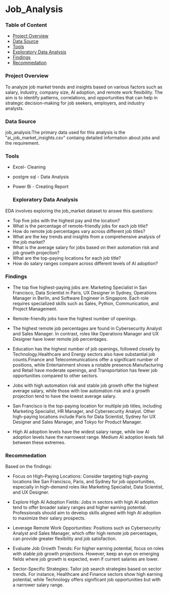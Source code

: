 # Job_Analysis

### Table of Content
- [Project Overview](#project-overview)
- [Data Source](data-source)
- [Tools](#tools)
- [Exploratory Data Analysis](#exploratory-data-analysis)
- [Findings](#findings)
- [Recommedation](#recommedation)
  
### Project Overview

To analyze job market trends and insights based on various factors such as salary, industry, company size, AI adoption, and remote work flexibility. The aim is to identify patterns, correlations, and opportunities that can help in strategic decision-making for job seekers, employers, and industry analysts.

### Data Source 
job_analysis:The primary data used for this analysis is the "ai_job_market_insights.csv" containg detailed information about jobs and the requirement.

### Tools
- Excel- Cleaning
- postgre sql - Data Analysis
- Power Bi - Creating Report

  ### Exploratory Data Analysis
 EDA involves exploring the job_market dataset to answe this questions:
  - Top five jobs with the highest pay and the location?
  - What is the percentage of remote-friendly jobs for each job title?
  - How do remote job percentages vary across different job titles?
  - What are the key trends and insights from a comprehensive analysis of the job market?
  - What is the average salary for jobs based on their automation risk and job growth projection?
  - What are the top-paying locations for each job title?
  - How do salary ranges compare across different levels of AI adoption?
 
  ### Findings

  - The top five highest-paying jobs are: Marketing Specialist in San Francisco, Data Scientist in Paris, UX Designer in Sydney, Operations Manager in Berlin, and Software Engineer in Singapore. Each role requires specialized skills such as Sales, Python, Communication, and Project Management.
 
  - Remote-friendly jobs have the highest number of openings.
 
  - The highest remote job percentages are found in Cybersecurity Analyst and Sales Manager. In contrast, roles like Operations Manager and UX Designer have lower remote job percentages.
 
  - Education has the highest number of job openings, followed closely by Technology.Healthcare and Energy sectors also have substantial job counts.Finance and Telecommunications offer a significant number of positions, while Entertainment shows a notable presence.Manufacturing and Retail have moderate openings, and Transportation has fewer job opportunities compared to other sectors.
 
  - Jobs with high automation risk and stable job growth offer the highest average salary, while those with low automation risk and a growth projection tend to have the lowest average salary.
 
  - San Francisco is the top-paying location for multiple job titles, including Marketing Specialist, HR Manager, and Cybersecurity Analyst. Other high-paying locations include Paris for Data Scientist, Sydney for UX Designer and Sales Manager, and Tokyo for Product Manager.
 
  - High AI adoption levels have the widest salary range, while low AI adoption levels have the narrowest range. Medium AI adoption levels fall between these extremes.
 
  ### Recommedation
  Based on the findings:
  
- Focus on High-Paying Locations: Consider targeting high-paying locations like San Francisco, Paris, and Sydney for job opportunities, especially in high-demand roles like Marketing Specialist, Data Scientist, and UX Designer.

- Explore High AI Adoption Fields: Jobs in sectors with high AI adoption tend to offer broader salary ranges and higher earning potential. Professionals should aim to develop skills aligned with high AI adoption to maximize their salary prospects.

- Leverage Remote Work Opportunities: Positions such as Cybersecurity Analyst and Sales Manager, which offer high remote job percentages, can provide greater flexibility and job satisfaction. 

- Evaluate Job Growth Trends: For higher earning potential, focus on roles with stable job growth projections. However, keep an eye on emerging fields where job growth is expected, even if current salaries are lower.

- Sector-Specific Strategies: Tailor job search strategies based on sector trends. For instance, Healthcare and Finance sectors show high earning potential, while Technology offers significant job opportunities but with a narrower salary range.
